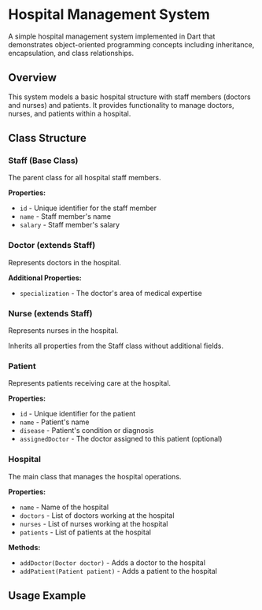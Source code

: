 # Hospital Management System

A simple hospital management system implemented in Dart that demonstrates object-oriented programming concepts including inheritance, encapsulation, and class relationships.

## Overview

This system models a basic hospital structure with staff members (doctors and nurses) and patients. It provides functionality to manage doctors, nurses, and patients within a hospital.

## Class Structure

### Staff (Base Class)
The parent class for all hospital staff members.

**Properties:**
- `id` - Unique identifier for the staff member
- `name` - Staff member's name
- `salary` - Staff member's salary

### Doctor (extends Staff)
Represents doctors in the hospital.

**Additional Properties:**
- `specialization` - The doctor's area of medical expertise

### Nurse (extends Staff)
Represents nurses in the hospital.

Inherits all properties from the Staff class without additional fields.

### Patient
Represents patients receiving care at the hospital.

**Properties:**
- `id` - Unique identifier for the patient
- `name` - Patient's name
- `disease` - Patient's condition or diagnosis
- `assignedDoctor` - The doctor assigned to this patient (optional)

### Hospital
The main class that manages the hospital operations.

**Properties:**
- `name` - Name of the hospital
- `doctors` - List of doctors working at the hospital
- `nurses` - List of nurses working at the hospital
- `patients` - List of patients at the hospital

**Methods:**
- `addDoctor(Doctor doctor)` - Adds a doctor to the hospital
- `addPatient(Patient patient)` - Adds a patient to the hospital

## Usage Example
```dart